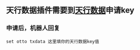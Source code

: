 ## 天行数据插件需要到[天行数据](https://www.tianapi.com/ "天行数据")申请key
### 申请后，机器人回复
```
set otto txdata 这里填你的天行数据key值
```
